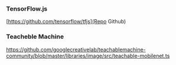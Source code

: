 ### TensorFlow.js
[https://github.com/tensorflow/tfjs](Repo Github)


### Teacheble Machine
https://github.com/googlecreativelab/teachablemachine-community/blob/master/libraries/image/src/teachable-mobilenet.ts